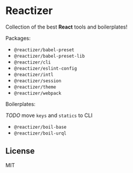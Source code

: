 # Reactizer

Collection of the best **React** tools and boilerplates!

Packages:
* `@reactizer/babel-preset`
* `@reactizer/babel-preset-lib`
* `@reactizer/cli`
* `@reactizer/eslint-config`
* `@reactizer/intl`
* `@reactizer/session`
* `@reactizer/theme`
* `@reactizer/webpack`

Boilerplates:

_TODO_ move `keys` and `statics` to CLI
* `@reactizer/boil-base`
* `@reactizer/boil-urql`

## License

MIT

